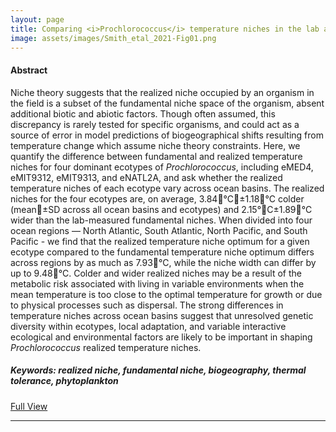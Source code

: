 ```yaml
---
layout: page
title: Comparing <i>Prochlorococcus</i> temperature niches in the lab and across ocean basins
image: assets/images/Smith_etal_2021-Fig01.png
---
```


<h4>Abstract</h4>
<p>Niche theory suggests that the realized niche occupied by an organism in the field is a subset of the fundamental niche space of the organism, absent additional biotic and abiotic factors. Though often assumed, this discrepancy is rarely tested for specific organisms, and could act as a source of error in model predictions of biogeographical shifts resulting from temperature change which assume niche theory constraints. Here, we quantify the difference between fundamental and realized temperature niches for four dominant ecotypes of <i>Prochlorococcus</i>, including eMED4, eMIT9312, eMIT9313, and eNATL2A, and ask whether the realized temperature niches of each ecotype vary across ocean basins. The realized niches for the four ecotypes are, on average, 3.84&#xb0;C&plusmn;1.18&#xb0;C colder (mean&plusmn;SD across all ocean basins and ecotypes) and 2.15&#xb0;C&plusmn;1.89&#xb0;C wider than the lab-measured fundamental niches. When divided into four ocean regions — North Atlantic, South Atlantic, North Pacific, and South Pacific - we find that the realized temperature niche optimum for a given ecotype compared to the fundamental temperature niche optimum differs across regions by as much as 7.93&#xb0;C, while the niche width can differ by up to 9.48&#xb0;C. Colder and wider realized niches may be a result of the metabolic risk associated with living in variable environments when the mean temperature is too close to the optimal temperature for growth or due to physical processes such as dispersal. The strong differences in temperature niches across ocean basins suggest that unresolved genetic diversity within ecotypes, local adaptation, and variable interactive ecological and environmental factors are likely to be important in shaping <i>Prochlorococcus</i> realized temperature niches.</p>

<h5>Keywords: realized niche, fundamental niche, biogeography, thermal tolerance, phytoplankton</h5>

<a href="{{ 'pdfs/Smith_etal_2021-L&O.pdf' | absolute_url }}" class="button icon fa-download">Full View</a>

<hr class="major" />

